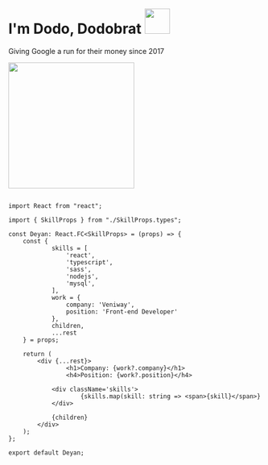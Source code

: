 # I'm Dodo, Dodobrat <img src="https://media.giphy.com/media/TdvgwNdoIY9Ncl2D4d/giphy.gif" height="50">

Giving Google a run for their money since 2017

<img src="https://media.giphy.com/media/eoxomXXVL2S0E/source.gif" height="250">

```tsx

import React from "react";

import { SkillProps } from "./SkillProps.types";

const Deyan: React.FC<SkillProps> = (props) => {
	const { 
    		skills = [
      			'react',
      			'typescript',
		      	'sass',
		      	'nodejs',
		      	'mysql',
	    	],  
	    	work = {
	      		company: 'Veniway',
	      		position: 'Front-end Developer'
	    	},
	    	children, 
	    	...rest
  	} = props;
  
	return (
		<div {...rest}>
      			<h1>Company: {work?.company}</h1>
      			<h4>Position: {work?.position}</h4>
			
			<div className='skills'>
      				{skills.map(skill: string => <span>{skill}</span>}
			</div>
			
			{children}
		</div>
	);
};

export default Deyan;

```
